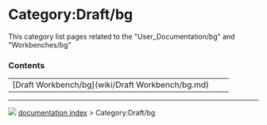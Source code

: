 # Category:Draft/bg
This category list pages related to the \"User_Documentation/bg\" and \"Workbenches/bg\"

### Contents

|     |     |     |
| --- | --- | --- |
| [Draft Workbench/bg](wiki/Draft Workbench/bg.md) |



---
![](images/Right_arrow.png) [documentation index](../README.md) > Category:Draft/bg
